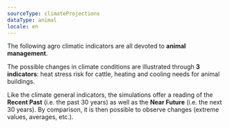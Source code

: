 ```yaml
---
sourceType: climateProjections
dataType: animal
locale: en
---
```


The following agro climatic indicators are all devoted to **animal
management**. 

The possible changes in climate conditions are illustrated
through **3 indicators**: heat stress risk for cattle, heating and cooling
needs for animal buildings.

Like the climate general indicators, the simulations offer a reading of the
**Recent Past** (i.e. the past 30 years) as well as the **Near Future** (i.e.
the next 30 years). By comparison, it is then possible to observe changes
(extreme values, averages, etc.).
